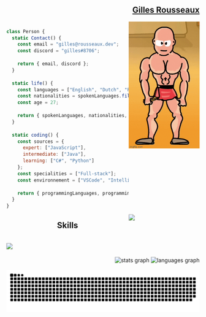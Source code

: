 <h2  align="right" ><a href="https://github.com/G1-R0">Gilles Rousseaux</a></h2>
<a href="https://github.com/G1-R0"><img align="right" width="185" src="https://github.com/G1-R0/G1-R0/blob/master/user.gif" /></a>


```JavaScript

class Person {
  static Contact() {
    const email = "gilles@rousseaux.dev";
    const discord = "gilles#8706";

    return { email, discord };
  }

  static life() {
    const languages = ["English", "Dutch", "French"];
    const nationalities = spokenLanguages.filter(lang => lang !== "English" && lang !== "Dutch").concat("Belgium");
    const age = 27;

    return { spokenLanguages, nationalities, age };
  }

  static coding() {
    const sources = {
      expert: ["JavaScript"],
      intermediate: ["Java"],
      learning: ["C#", "Python"]
    };
    const specialities = ["Full-stack"];
    const environnement = ["VSCode", "IntelliJ"];

    return { programmingLanguages, programmingSpecialities, preferredIDEs };
  }
}

```

<a href="[https://spotify-github-profile.vercel.app/api/view?uid=117959997&redirect=true](https://spotify-github-profile.vercel.app/api/view.svg?uid=117959997&redirect=true)"> <img align="right" width="185" src="https://spotify-github-profile.vercel.app/api/view?uid=117959997&cover_image=true&theme=default&show_offline=false&background_color=282a36&interchange=false&bar_color=ff6e96"/> </a>

<h2 align="center">Skills</h2>

<br clear="left">

<div align="left" width="75%">
  <a href="[https://github.com/G1-R0](https://github.com/G1-R0?tab=repositories)">
    <img src="https://skillicons.dev/icons?i=idea,vscode,js,ts,cs,java,react,spring,css,html,bootstrap,git,docker,figma,discord,firebase,github,gitlab,grafana, heroku,linkedin,linux,mongodb,nextjs,php,postman,postgres" />
  </a>
</div>

<br clear="right">

<div align="right" width="100%">
  <img src="https://github-readme-stats.vercel.app/api?username=G1-R0&hide_title=false&hide_rank=false&show_icons=true&include_all_commits=true&count_private=true&disable_animations=false&theme=dracula&locale=en&hide_border=false" height="190" alt="stats graph"  />
  <img src="https://github-readme-stats.vercel.app/api/top-langs?username=G1-R0&locale=en&hide_title=false&layout=compact&card_width=320&langs_count=5&theme=dracula&hide_border=false" height="190" alt="languages graph"  />
</div>

<br clear="both">

<picture align="right">
  <source media="(prefers-color-scheme: dark)" srcset="https://raw.githubusercontent.com/G1-R0/G1-R0/output/github-contribution-grid-snake-dark.svg">
  <source media="(prefers-color-scheme: light)" srcset="https://raw.githubusercontent.com/G1-R0/G1-R0/output/github-contribution-grid-snake.svg">
  <img picture align="right" alt="github contribution grid snake animation" src="https://raw.githubusercontent.com/G1-R0/G1-R0/output/github-contribution-grid-snake.svg">
</picture>
